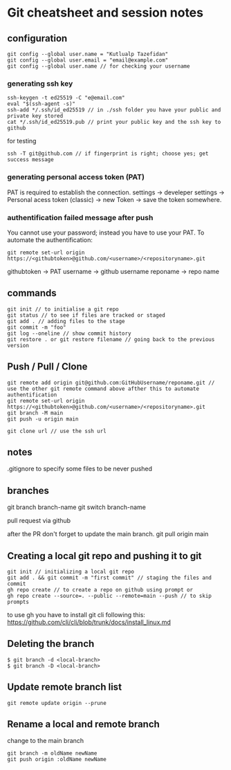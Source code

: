 # Git cheatsheet and session notes

## configuration

```
git config --global user.name = "Kutlualp Tazefidan"
git config --global user.email = "email@example.com"
git config --global user.name // for checking your username
```

### generating ssh key

```
ssh-keygen -t ed25519 -C "e@email.com"
eval "$(ssh-agent -s)"
ssh-add */.ssh/id_ed25519 // in ./ssh folder you have your public and private key stored
cat */.ssh/id_ed25519.pub // print your public key and the ssh key to github
```

for testing

```
ssh -T git@github.com // if fingerprint is right; choose yes; get success message
```

### generating personal access token (PAT)

PAT is required to establish the connection.
settings -> develeper settings -> Personal acess token (classic) -> new Token -> save the token somewhere.

### authentification failed message after push

You cannot use your password; instead you have to use your PAT.
To automate the authentification:

```
git remote set-url origin https://<githubtoken>@github.com/<username>/<repositoryname>.git
```

githubtoken -> PAT
username -> github username
reponame -> repo name

## commands

```
git init // to initialise a git repo
git status // to see if files are tracked or staged
git add . // adding files to the stage
git commit -m "foo"
git log --oneline // show commit history
git restore . or git restore filename // going back to the previous version
```

## Push / Pull / Clone

```
git remote add origin git@github.com:GitHubUsername/reponame.git //  use the other git remote command above afther this to automate authentification
git remote set-url origin https://<githubtoken>@github.com/<username>/<repositoryname>.git
git branch -M main
git push -u origin main

git clone url // use the ssh url
```

## notes

.gitignore to specify some files to be never pushed

## branches

git branch branch-name
git switch branch-name

pull request via github

after the PR don't forget to update the main branch.
git pull origin main

## Creating a local git repo and pushing it to git

```
git init // initializing a local git repo
git add . && git commit -m "first commit" // staging the files and commit
gh repo create // to create a repo on github using prompt or
gh repo create --source=. --public --remote=main --push // to skip prompts
```

to use gh you have to install git cli following this:
https://github.com/cli/cli/blob/trunk/docs/install_linux.md

## Deleting the branch

```
$ git branch -d <local-branch>
$ git branch -D <local-branch>
```

## Update remote branch list

```
git remote update origin --prune
```

## Rename a local and remote branch

change to the main branch

```
git branch -m oldName newName
git push origin :oldName newName
```
